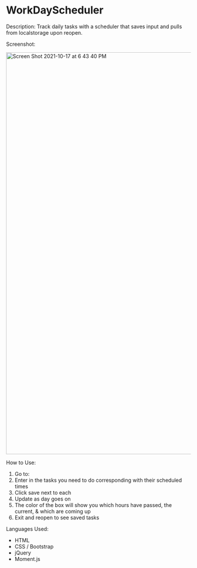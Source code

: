 # WorkDayScheduler

Description: Track daily tasks with a scheduler that saves input and pulls from localstorage upon reopen. 

Screenshot: 

<img width="1096" alt="Screen Shot 2021-10-17 at 6 43 40 PM" src="https://user-images.githubusercontent.com/15876794/137656630-355242ae-f532-48cc-ac7f-bd24a3af3f0c.png">

How to Use: 
1. Go to: 
2. Enter in the tasks you need to do corresponding with their scheduled times
3. Click save next to each
4. Update as day goes on 
5. The color of the box will show you which hours have passed, the current, & which are coming up 
6. Exit and reopen to see saved tasks 

Languages Used: 
- HTML
- CSS / Bootstrap 
- jQuery
- Moment.js 
